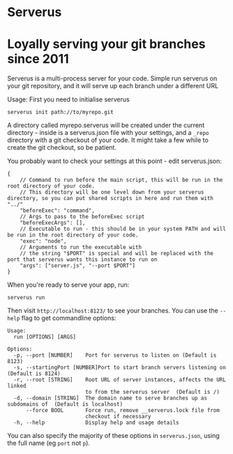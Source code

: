 Serverus
=====

Loyally serving your git branches since 2011
=====

Serverus is a multi-process server for your code. Simple run serverus on your git repository, and it will serve up each branch under a different URL

Usage: First you need to initialise serverus

    serverus init path://to/myrepo.git

A directory called myrepo.serverus will be created under the current directory - inside is a serverus.json file with your settings, and a `_repo` directory with a git checkout of your code.  It might take a few while to create the git checkout, so be patient.

You probably want to check your settings at this point - edit serverus.json:

    {
        // Command to run before the main script, this will be run in the root directory of your code.
        // This directory will be one level down from your serverus directory, so you can put shared scripts in here and run them with "../"
        "beforeExec": "command",
        // Args to pass to the beforeExec script
        "beforeExecArgs": [],
        // Executable to run - this should be in your system PATH and will be run in the root directory of your code.
        "exec": "node",
        // Arguments to run the executable with
        // the string "$PORT" is special and will be replaced with the port that serverus wants this instance to run on
        "args": ["server.js", "--port $PORT"]
    }

When you're ready to serve your app, run:

    serverus run

Then visit `http://localhost:8123/` to see your branches.  You can use the `--help` flag to get commandline options:

    Usage:
      run [OPTIONS] [ARGS]

    Options: 
      -p, --port [NUMBER]    Port for serverus to listen on (Default is 8123)
      -s, --startingPort [NUMBER]Port to start branch servers listening on (Default is 8124)
      -r, --root [STRING]    Root URL of server instances, affects the URL linked 
                             to from the serverus server  (Default is /)
      -d, --domain [STRING]  The domain name to serve branches up as subdomains of  (Default is localhost)
          --force BOOL       Force run, remove __serverus.lock file from 
                             checkout if necessary 
      -h, --help             Display help and usage details

You can also specify the majority of these options in `serverus.json`, using the full name (eg `port` not `p`).